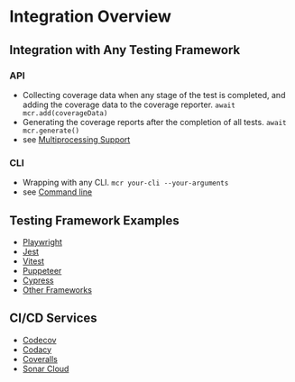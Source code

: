 # Integration Overview

## Integration with Any Testing Framework

### API
- Collecting coverage data when any stage of the test is completed, and adding the coverage data to the coverage reporter. `await mcr.add(coverageData)`
- Generating the coverage reports after the completion of all tests. `await mcr.generate()`
- see [Multiprocessing Support](/guide/multiprocessing)

### CLI
- Wrapping with any CLI. `mcr your-cli --your-arguments`
- see [Command line](/guide/command-line)

## Testing Framework Examples

- [Playwright](/integration/playwright)
- [Jest](/integration/jest)
- [Vitest](/integration/vitest)
- [Puppeteer](/integration/puppeteer)
- [Cypress](/integration/cypress)
- [Other Frameworks](/integration/other-frameworks)

## CI/CD Services

- [Codecov](/integration/codecov)
- [Codacy](/integration/codacy)
- [Coveralls](/integration/coveralls)
- [Sonar Cloud](/integration/sonar-cloud)
